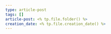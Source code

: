 ```yaml
---
type: article-post
tags: []
article-post: <% tp.file.folder() %>
creation_date: <% tp.file.creation_date() %>
---
```

